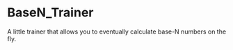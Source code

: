 # BaseN_Trainer

A little trainer that allows you to eventually calculate base-N numbers on the fly.
